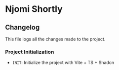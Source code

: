 # Njomi Shortly

## Changelog

This file logs all the changes made to the project.

### Project Initialization

- `INIT`: Initialize the project with Vite + TS + Shadcn
